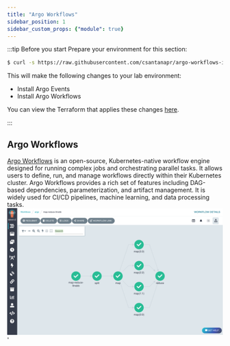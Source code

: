 ```yaml
---
title: "Argo Workflows"
sidebar_position: 1
sidebar_custom_props: {"module": true}
---
```


:::tip Before you start
Prepare your environment for this section:

```bash timeout=300 wait=30
$ curl -s https://raw.githubusercontent.com/csantanapr/argo-workflows-intro-course/master/argo-workflows/install.sh|sh
```

This will make the following changes to your lab environment:
- Install Argo Events
- Install Argo Workflows

You can view the Terraform that applies these changes [here](https://github.com/VAR::MANIFESTS_OWNER/VAR::MANIFESTS_REPOSITORY/tree/VAR::MANIFESTS_REF/manifests/modules/automation/workflows/argo/.workshop/terraform).

:::

## Argo Workflows
[Argo Workflows](https://github.com/argoproj/argo-workflows) is an open-source, Kubernetes-native workflow engine designed for running complex jobs and orchestrating parallel tasks. It allows users to define, run, and manage workflows directly within their Kubernetes cluster. Argo Workflows provides a rich set of features including DAG-based dependencies, parameterization, and artifact management. It is widely used for CI/CD pipelines, machine learning, and data processing tasks.
![Kubernetes Diagram with Argo Workflows](https://github.com/argoproj/argo-workflows/raw/master/docs/assets/screenshot.png)'





